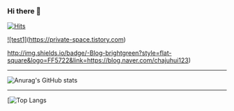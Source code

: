 ### Hi there 👋 

[![Hits](https://hits.seeyoufarm.com/api/count/incr/badge.svg?url=https%3A%2F%2Fgithub.com%2Fdhmin5693%2Fhit-counter&count_bg=%2379C83D&title_bg=%23555555&icon=&icon_color=%23E7E7E7&title=hits&edge_flat=false)](https://hits.seeyoufarm.com)

[![test1]](http://img.shields.io/badge/-test2-yellowgreen?style=plastic&logo=FF5722&link=https://private-space.tistory.com)(https://private-space.tistory.com)

http://img.shields.io/badge/-Blog-brightgreen?style=flat-square&logo=FF5722&link=https://blog.naver.com/chajuhui123)

---

![Anurag's GitHub stats](https://github-readme-stats.vercel.app/api?username=dhmin5693&show_icons=true)

---

[![Top Langs](https://github.com/dhmin5693/github-readme-stats)
